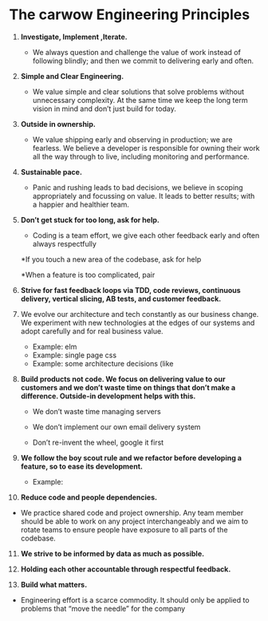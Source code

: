 # The carwow Engineering Principles

1. __Investigate, Implement ,Iterate.__

   * We always question and challenge the value of work instead of following blindly; and then we commit to delivering early and often.

2. __Simple and Clear Engineering.__
   
   * We value simple and clear solutions that solve problems without unnecessary complexity. At the same time we keep the long term vision in mind and don’t just build for today. 

3. __Outside in ownership.__

   * We value shipping early and observing in production; we are fearless. We believe a developer is responsible for owning their work all the way through to live, including monitoring and performance. 

4. __Sustainable pace.__
   
   * Panic and rushing leads to bad decisions, we believe in scoping appropriately and focussing on value. It leads to better results; with a happier and healthier team. 

5. __Don’t get stuck for too long, ask for help.__

   * Coding is a team effort, we give each other feedback early and often always respectfully

   *If you touch a new area of the codebase, ask for help 

   *When a feature is too complicated, pair

6. __Strive for fast feedback loops via TDD, code reviews, continuous delivery, vertical slicing, AB tests, and customer feedback.__

7. We evolve our architecture and tech constantly as our business change. We experiment with new technologies at the edges of our systems and adopt carefully and for real business value.

   * Example: elm 
   * Example: single page css
   * Example: some architecture decisions (like 

8. __Build products not code. We focus on delivering value to our customers and we don’t waste time on things that don’t make a difference. Outside-in development helps with this.__

   * We don’t waste time managing servers

   * We don’t implement our own email delivery system
   
   * Don’t re-invent the wheel, google it first

9. __We follow the boy scout rule and we refactor before developing a feature, so to ease its development.__

   * Example: 

10. __Reduce code and people dependencies.__

   * We practice shared code and project ownership. Any team member should be able to work on any project interchangeably and we aim to rotate teams to ensure people have exposure to all parts of the codebase.

11. __We strive to be informed by data as much as possible.__

12. __Holding each other accountable through respectful feedback.__

13. __Build what matters.__
   * Engineering effort is a scarce commodity. It should only be applied to problems that “move the needle” for the company


